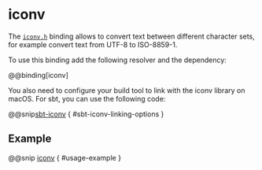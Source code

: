 # iconv

The [`iconv.h`] binding allows to convert text between different character sets, for example convert text from UTF-8 to ISO-8859-1.

To use this binding add the following resolver and the dependency:

@@binding[iconv]

You also need to configure your build tool to link with the iconv library on macOS.
For sbt, you can use the following code:

@@snip[sbt-iconv](../../../../build.sbt) { #sbt-iconv-linking-options }

## Example

@@snip [iconv](../../../../bindings/iconv/src/test/scala/org/scalanative/bindgen/bindings/tests/IconvSpec.scala) { #usage-example }

 [`iconv.h`]: http://pubs.opengroup.org/onlinepubs/9699919799/basedefs/iconv.h.html
